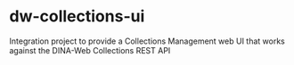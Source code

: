 # dw-collections-ui
Integration project to provide a Collections Management web UI that works against the DINA-Web Collections REST API
